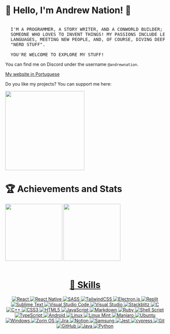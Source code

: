 # 👋 Hello, I'm Andrew Nation! 🚀

<pre>                                                      
  I'M A PROGRAMMER, A STORY WRITER, AND A CONWORLD BUILDER; THAT IS, 
  SOMEONE WHO LOVES TO INVENT THINGS! MY PASSIONS INCLUDE LEARNING NEW 
  LANGUAGES, MEETING NEW PEOPLE, AND, OF COURSE, DIVING DEEP INTO 
  "NERD STUFF".

  YOU'RE WELCOME TO EXPLORE MY STUFF!
</pre>
  
  You can find me on Discord under the username `@andrewnation`.

[My website in Portuguese](https://andrewnationdev.vercel.app/)

Do you like my projects? You can support me here:

<img width="250px" src="https://github.com/Redwars22/Redwars22/assets/26885598/6476bfaf-c7c3-4a7c-84ce-2d4c39f38edf"/>

# 🏆 Achievements and Stats

<div>
  <img height="180em" src="https://github-readme-stats.vercel.app/api/top-langs/?username=redwars22&layout=compact&langs_count=16&theme=dark"/>
  <a href="https://beacons.ai/andrewnationdev">
  <img height="180em" src="https://github-readme-stats.vercel.app/api?username=andrewnationdev&show_icons=true&theme=dark&include_all_commits=true&count_private=true"/>
</div>
<br>
<center>
<div>

# 🤹 Skills

  ![React](https://img.shields.io/badge/react-%2320232a.svg?style=for-the-badge&logo=react&logoColor=%2361DAFB)
  ![React Native](https://img.shields.io/badge/react_native-%2320232a.svg?style=for-the-badge&logo=react&logoColor=%2361DAFB)
  ![SASS](https://img.shields.io/badge/SASS-hotpink.svg?style=for-the-badge&logo=SASS&logoColor=white)
  ![TailwindCSS](https://img.shields.io/badge/tailwindcss-%2338B2AC.svg?style=for-the-badge&logo=tailwind-css&logoColor=white)
  ![Electron.js](https://img.shields.io/badge/Electron-191970?style=for-the-badge&logo=Electron&logoColor=white)
  ![Replit](https://img.shields.io/badge/Replit-DD1200?style=for-the-badge&logo=Replit&logoColor=white)
  ![Sublime Text](https://img.shields.io/badge/sublime_text-%23575757.svg?style=for-the-badge&logo=sublime-text&logoColor=important)
  ![Visual Studio Code](https://img.shields.io/badge/Visual%20Studio%20Code-0078d7.svg?style=for-the-badge&logo=visual-studio-code&logoColor=white)
  ![Visual Studio](https://img.shields.io/badge/Visual%20Studio-5C2D91.svg?style=for-the-badge&logo=visual-studio&logoColor=white)
  ![Stackblitz](https://img.shields.io/badge/Stackblitz-fff?style=for-the-badge&logo=Stackblitz&logoColor=1389FD)
  ![C](https://img.shields.io/badge/c-%2300599C.svg?style=for-the-badge&logo=c&logoColor=white)
  ![C++](https://img.shields.io/badge/c++-%2300599C.svg?style=for-the-badge&logo=c%2B%2B&logoColor=white)
  ![CSS3](https://img.shields.io/badge/css3-%231572B6.svg?style=for-the-badge&logo=css3&logoColor=white)
  ![HTML5](https://img.shields.io/badge/html5-%23E34F26.svg?style=for-the-badge&logo=html5&logoColor=white)
  ![JavaScript](https://img.shields.io/badge/javascript-%23323330.svg?style=for-the-badge&logo=javascript&logoColor=%23F7DF1E)
  ![Markdown](https://img.shields.io/badge/markdown-%23000000.svg?style=for-the-badge&logo=markdown&logoColor=white)
  ![Ruby](https://img.shields.io/badge/ruby-%23CC342D.svg?style=for-the-badge&logo=ruby&logoColor=white)
  ![Shell Script](https://img.shields.io/badge/shell_script-%23121011.svg?style=for-the-badge&logo=gnu-bash&logoColor=white)
  ![TypeScript](https://img.shields.io/badge/typescript-%23007ACC.svg?style=for-the-badge&logo=typescript&logoColor=white)
  ![Android](https://img.shields.io/badge/Android-3DDC84?style=for-the-badge&logo=android&logoColor=white)
  ![Linux](https://img.shields.io/badge/Linux-FCC624?style=for-the-badge&logo=linux&logoColor=black)
  ![Linux Mint](https://img.shields.io/badge/Linux%20Mint-87CF3E?style=for-the-badge&logo=Linux%20Mint&logoColor=white)
  ![Manjaro](https://img.shields.io/badge/Manjaro-35BF5C?style=for-the-badge&logo=Manjaro&logoColor=white)
  ![Ubuntu](https://img.shields.io/badge/Ubuntu-E95420?style=for-the-badge&logo=ubuntu&logoColor=white)
  ![Windows](https://img.shields.io/badge/Windows-0078D6?style=for-the-badge&logo=windows&logoColor=white)
  ![Zorin OS](https://img.shields.io/badge/-Zorin%20OS-%2310AAEB?style=for-the-badge&logo=zorin&logoColor=white)
  ![Jira](https://img.shields.io/badge/jira-%230A0FFF.svg?style=for-the-badge&logo=jira&logoColor=white)
  ![Notion](https://img.shields.io/badge/Notion-%23000000.svg?style=for-the-badge&logo=notion&logoColor=white)
  ![Samsung](https://img.shields.io/badge/Samsung-%231428A0.svg?style=for-the-badge&logo=samsung&logoColor=white)
  ![Jest](https://img.shields.io/badge/-jest-%23C21325?style=for-the-badge&logo=jest&logoColor=white)
  ![cypress](https://img.shields.io/badge/-cypress-%23E5E5E5?style=for-the-badge&logo=cypress&logoColor=058a5e)
  ![Git](https://img.shields.io/badge/git-%23F05033.svg?style=for-the-badge&logo=git&logoColor=white)
  ![GitHub](https://img.shields.io/badge/github-%23121011.svg?style=for-the-badge&logo=github&logoColor=white)
  ![Java](https://img.shields.io/badge/Java-ED8B00?style=for-the-badge&logo=openjdk&logoColor=white)
  ![Python](https://img.shields.io/badge/Python-3776AB?style=for-the-badge&logo=python&logoColor=white)
</div>
</center>

<!---
Redwars22/Redwars22 is a ✨ special ✨ repository because its `README.md` (this file) appears on your GitHub profile.
You can click the Preview link to take a look at your changes.
--->
